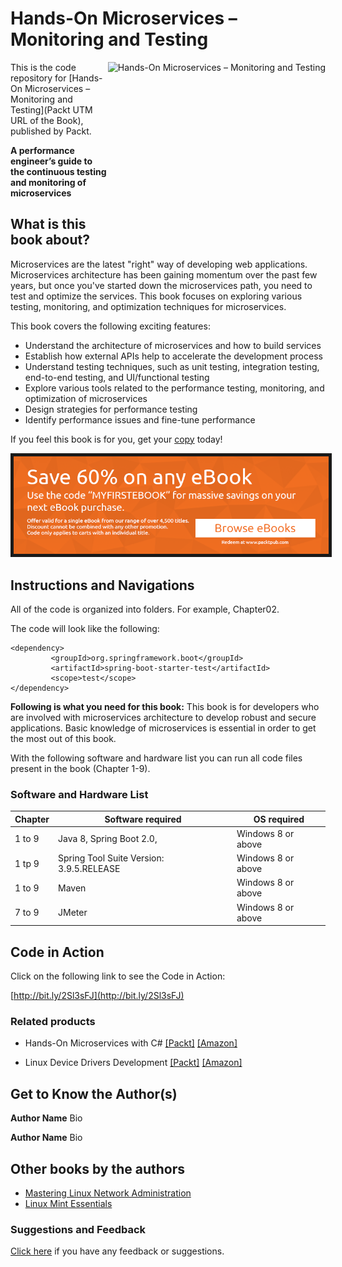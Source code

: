 # Hands-On Microservices – Monitoring and Testing

<a href="Packt UTM URL of the Book"><img src="Cover Image URL of the Book" alt="Hands-On Microservices – Monitoring and Testing" height="256px" align="right"></a>

This is the code repository for [Hands-On Microservices – Monitoring and Testing](Packt UTM URL of the Book), published by Packt.

**A performance engineer’s guide to the continuous testing and monitoring of microservices**

## What is this book about?
Microservices are the latest "right" way of developing web applications. Microservices architecture has been gaining momentum over the past few years, but once you've started down the microservices path, you need to test and optimize the services. This book focuses on exploring various testing, monitoring, and optimization techniques
for microservices.

This book covers the following exciting features: 
* Understand the architecture of microservices and how to build services
* Establish how external APIs help to accelerate the development process
* Understand testing techniques, such as unit testing, integration testing, end-to-end testing, and UI/functional testing
* Explore various tools related to the performance testing, monitoring, and optimization of microservices
* Design strategies for performance testing 
* Identify performance issues and fine-tune performance

If you feel this book is for you, get your [copy](https://www.amazon.com/dp/1789133602) today!

<a href="https://www.packtpub.com/?utm_source=github&utm_medium=banner&utm_campaign=GitHubBanner"><img src="https://raw.githubusercontent.com/PacktPublishing/GitHub/master/GitHub.png" 
alt="https://www.packtpub.com/" border="5" /></a>


## Instructions and Navigations
All of the code is organized into folders. For example, Chapter02.

The code will look like the following:
```
<dependency>
         <groupId>org.springframework.boot</groupId>
         <artifactId>spring-boot-starter-test</artifactId>
         <scope>test</scope>
</dependency>

```

**Following is what you need for this book:**
This book is for developers who are involved with microservices architecture to develop robust and secure applications. Basic knowledge of microservices is essential in order to get the most out of this book.

With the following software and hardware list you can run all code files present in the book (Chapter 1-9).

### Software and Hardware List

| Chapter  | Software required                          | OS required                        |
| -------- | -------------------------------------------| -----------------------------------|
| 1 to 9   | Java 8, Spring Boot 2.0,                   | Windows 8 or above                 |
| 1 tp 9   | Spring Tool Suite Version: 3.9.5.RELEASE   | Windows 8 or above                 |
| 1 to 9   | Maven                                      | Windows 8 or above                 |
| 7 to 9   | JMeter                                     | Windows 8 or above                 |


## Code in Action

Click on the following link to see the Code in Action:

[http://bit.ly/2Sl3sFJ](http://bit.ly/2Sl3sFJ)

### Related products 
* Hands-On Microservices with C# [[Packt]](https://www.packtpub.com/application-development/hands-microservices-c?utm_source=GitHub&utm_medium=repository&utm_campaign=9781789533682) [[Amazon]](https://www.amazon.com/dp/1789533686)

* Linux Device Drivers Development [[Packt]](https://www.packtpub.com/networking-and-servers/linux-device-drivers-development?utm_source=github&utm_medium=repository&utm_campaign=9781785280009) [[Amazon]](https://www.amazon.com/dp/1788293770)

## Get to Know the Author(s)
**Author Name**
Bio

**Author Name**
Bio


## Other books by the authors
* [Mastering Linux Network Administration](https://www.packtpub.com/networking-and-servers/mastering-linux-network-administration?utm_source=github&utm_medium=repository&utm_campaign=9781784399597)
* [Linux Mint Essentials](https://www.packtpub.com/networking-and-servers/linux-mint-essentials?utm_source=github&utm_medium=repository&utm_campaign=9781782168157)

### Suggestions and Feedback
[Click here](https://docs.google.com/forms/d/e/1FAIpQLSdy7dATC6QmEL81FIUuymZ0Wy9vH1jHkvpY57OiMeKGqib_Ow/viewform) if you have any feedback or suggestions.
